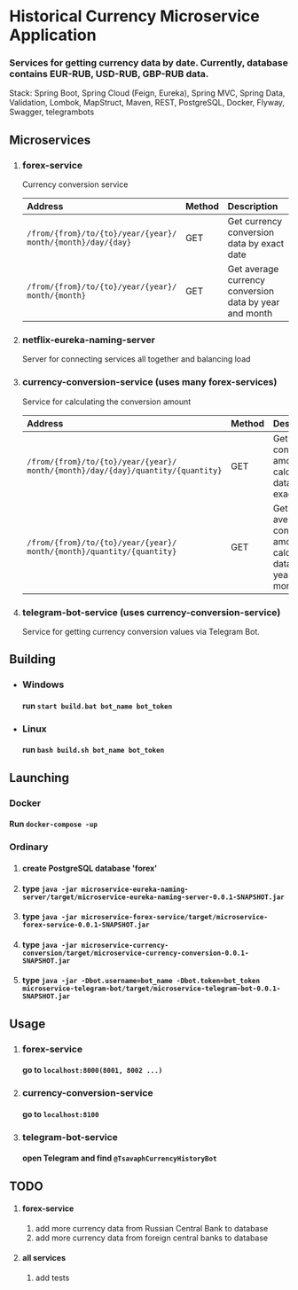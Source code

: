 # Historical Currency Microservice Application
###  Services for getting currency data by date. Currently, database contains EUR-RUB, USD-RUB, GBP-RUB data.
Stack: Spring Boot, Spring Cloud (Feign, Eureka), Spring MVC, Spring Data, Validation,
Lombok, MapStruct, Maven, REST, PostgreSQL, Docker, Flyway, Swagger, telegrambots

## Microservices
1) ### forex-service
    Currency conversion service

    | Address                                                           | Method | Description                                            |
    |:------------------------------------------------------------------|:-------|:-------------------------------------------------------|
    | `/from/{from}/to/{to}/year/{year}/`<br/>`month/{month}/day/{day}` | GET    | Get currency conversion data by exact date             |
    | `/from/{from}/to/{to}/year/{year}/`<br/>`month/{month}`           | GET    | Get average currency conversion data by year and month |

2) ### netflix-eureka-naming-server
    Server for connecting services all together and balancing load

3) ### currency-conversion-service (uses many forex-services)
    Service for calculating the conversion amount

   | Address                                                                                | Method | Description                                                      |
   |:---------------------------------------------------------------------------------------|:-------|:-----------------------------------------------------------------|
   | `/from/{from}/to/{to}/year/{year}/`<br/>`month/{month}/day/{day}/quantity/{quantity} ` | GET    | Get conversion amount calculation data by exact date             |
   | `/from/{from}/to/{to}/year/{year}/`<br/>`month/{month}/quantity/{quantity}`            | GET    | Get average conversion amount calculation data by year and month |

4) ### telegram-bot-service (uses currency-conversion-service)
    Service for getting currency conversion values via Telegram Bot.

## Building
* ### Windows
  #### run `start build.bat bot_name bot_token`
* ### Linux
  #### run `bash build.sh bot_name bot_token`

## Launching
### Docker
#### Run `docker-compose -up`

### Ordinary
1) #### create PostgreSQL database 'forex'
2) #### type `java -jar microservice-eureka-naming-server/target/microservice-eureka-naming-server-0.0.1-SNAPSHOT.jar`
3) #### type `java -jar microservice-forex-service/target/microservice-forex-service-0.0.1-SNAPSHOT.jar`
4) #### type `java -jar microservice-currency-conversion/target/microservice-currency-conversion-0.0.1-SNAPSHOT.jar`
5) #### type `java -jar -Dbot.username=bot_name -Dbot.token=bot_token microservice-telegram-bot/target/microservice-telegram-bot-0.0.1-SNAPSHOT.jar`

## Usage
1) ### forex-service
    #### go to `localhost:8000(8001, 8002 ...)`
2) ### currency-conversion-service
    #### go to `localhost:8100`
3) ### telegram-bot-service
    #### open Telegram and find `@TsavaphCurrencyHistoryBot`

## TODO
1) #### forex-service
   1) add more currency data from Russian Central Bank to database
   2) add more currency data from foreign central banks to database
2) #### all services
   1) add tests  
